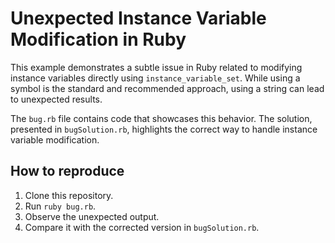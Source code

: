 # Unexpected Instance Variable Modification in Ruby

This example demonstrates a subtle issue in Ruby related to modifying instance variables directly using `instance_variable_set`.  While using a symbol is the standard and recommended approach, using a string can lead to unexpected results.

The `bug.rb` file contains code that showcases this behavior. The solution, presented in `bugSolution.rb`, highlights the correct way to handle instance variable modification.

## How to reproduce

1.  Clone this repository.
2.  Run `ruby bug.rb`.
3.  Observe the unexpected output.
4.  Compare it with the corrected version in `bugSolution.rb`.

